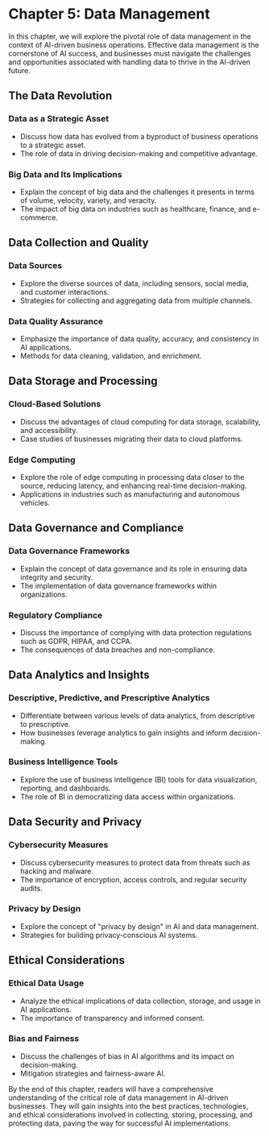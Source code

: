 Chapter 5: Data Management
==========================

In this chapter, we will explore the pivotal role of data management in the context of AI-driven business operations. Effective data management is the cornerstone of AI success, and businesses must navigate the challenges and opportunities associated with handling data to thrive in the AI-driven future.

The Data Revolution
-------------------

### Data as a Strategic Asset

* Discuss how data has evolved from a byproduct of business operations to a strategic asset.
* The role of data in driving decision-making and competitive advantage.

### Big Data and Its Implications

* Explain the concept of big data and the challenges it presents in terms of volume, velocity, variety, and veracity.
* The impact of big data on industries such as healthcare, finance, and e-commerce.

Data Collection and Quality
---------------------------

### Data Sources

* Explore the diverse sources of data, including sensors, social media, and customer interactions.
* Strategies for collecting and aggregating data from multiple channels.

### Data Quality Assurance

* Emphasize the importance of data quality, accuracy, and consistency in AI applications.
* Methods for data cleaning, validation, and enrichment.

Data Storage and Processing
---------------------------

### Cloud-Based Solutions

* Discuss the advantages of cloud computing for data storage, scalability, and accessibility.
* Case studies of businesses migrating their data to cloud platforms.

### Edge Computing

* Explore the role of edge computing in processing data closer to the source, reducing latency, and enhancing real-time decision-making.
* Applications in industries such as manufacturing and autonomous vehicles.

Data Governance and Compliance
------------------------------

### Data Governance Frameworks

* Explain the concept of data governance and its role in ensuring data integrity and security.
* The implementation of data governance frameworks within organizations.

### Regulatory Compliance

* Discuss the importance of complying with data protection regulations such as GDPR, HIPAA, and CCPA.
* The consequences of data breaches and non-compliance.

Data Analytics and Insights
---------------------------

### Descriptive, Predictive, and Prescriptive Analytics

* Differentiate between various levels of data analytics, from descriptive to prescriptive.
* How businesses leverage analytics to gain insights and inform decision-making.

### Business Intelligence Tools

* Explore the use of business intelligence (BI) tools for data visualization, reporting, and dashboards.
* The role of BI in democratizing data access within organizations.

Data Security and Privacy
-------------------------

### Cybersecurity Measures

* Discuss cybersecurity measures to protect data from threats such as hacking and malware.
* The importance of encryption, access controls, and regular security audits.

### Privacy by Design

* Explore the concept of "privacy by design" in AI and data management.
* Strategies for building privacy-conscious AI systems.

Ethical Considerations
----------------------

### Ethical Data Usage

* Analyze the ethical implications of data collection, storage, and usage in AI applications.
* The importance of transparency and informed consent.

### Bias and Fairness

* Discuss the challenges of bias in AI algorithms and its impact on decision-making.
* Mitigation strategies and fairness-aware AI.

By the end of this chapter, readers will have a comprehensive understanding of the critical role of data management in AI-driven businesses. They will gain insights into the best practices, technologies, and ethical considerations involved in collecting, storing, processing, and protecting data, paving the way for successful AI implementations.
